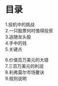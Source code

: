 # 目录
1.投机中的挑战   
2.一只股票何时值得投资   
3.追随龙头股   
4.手中的钱   
5.关键点   

6.价值百万美元的大错   
7.三百万美元的利润     
8.利弗莫尔市场要诀  
9.规则说明   
